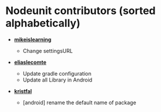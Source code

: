 Nodeunit contributors (sorted alphabetically)
============================================

* **[mikeislearning](https://github.com/mikeislearning)**

  * Change settingsURL

* **[eliaslecomte](https://github.com/eliaslecomte)**

  * Update gradle configuration
  * Update all Library in Android
  
* **[kristfal](https://github.com/kristfal)**

  * [android] rename the default name of package
